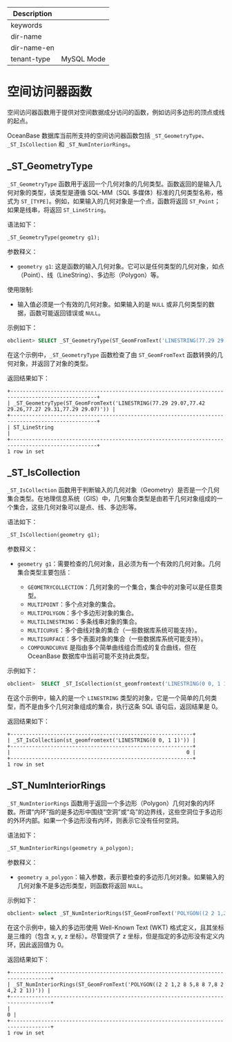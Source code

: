 | Description   |                 |
|---------------|-----------------|
| keywords      |                 |
| dir-name      |                 |
| dir-name-en   |                 |
| tenant-type   | MySQL Mode      |

# 空间访问器函数

空间访问器函数用于提供对空间数据成分访问的函数，例如访问多边形的顶点或线的起点。

OceanBase 数据库当前所支持的空间访问器函数包括 `_ST_GeometryType`、`_ST_IsCollection` 和 `_ST_NumInteriorRings`。

## _ST_GeometryType

`_ST_GeometryType` 函数用于返回一个几何对象的几何类型。函数返回的是输入几何对象的类型，该类型是遵循 SQL-MM（SQL 多媒体）标准的几何类型名称，格式为 `ST_[TYPE]`。例如，如果输入的几何对象是一个点，函数将返回 `ST_Point`；如果是线串，将返回 `ST_LineString`。

语法如下：

```sql
_ST_GeometryType(geometry g1);
```

参数释义：

- `geometry g1`: 这是函数的输入几何对象。它可以是任何类型的几何对象，如点（Point）、线（LineString）、多边形（Polygon）等。

使用限制:

- 输入值必须是一个有效的几何对象。如果输入的是 `NULL` 或非几何类型的数据，函数可能返回错误或 `NULL`。

示例如下：

```sql
obclient> SELECT _ST_GeometryType(ST_GeomFromText('LINESTRING(77.29 29.07,77.42 29.26,77.27 29.31,77.29 29.07)'));
```

在这个示例中，`_ST_GeometryType` 函数检查了由 `ST_GeomFromText` 函数转换的几何对象，并返回了对象的类型。

返回结果如下：

```shell
+--------------------------------------------------------------------------------------------------+
| _ST_GeometryType(ST_GeomFromText('LINESTRING(77.29 29.07,77.42 29.26,77.27 29.31,77.29 29.07)')) |
+--------------------------------------------------------------------------------------------------+
| ST_LineString                                                                                    |
+--------------------------------------------------------------------------------------------------+
1 row in set
```

## _ST_IsCollection

`_ST_IsCollection` 函数用于判断输入的几何对象（Geometry）是否是一个几何集合类型。在地理信息系统（GIS）中，几何集合类型是由若干几何对象组成的一个集合，这些几何对象可以是点、线、多边形等。

语法如下：

```sql
_ST_IsCollection(geometry g1);
```

参数释义：

- `geometry g1`：需要检查的几何对象，且必须为有一个有效的几何对象。几何集合类型主要包括：

  + `GEOMETRYCOLLECTION`：几何对象的一个集合，集合中的对象可以是任意类型。
  + `MULTIPOINT`：多个点对象的集合。
  + `MULTIPOLYGON`：多个多边形对象的集合。
  + `MULTILINESTRING`：多条线串对象的集合。
  + `MULTICURVE`：多个曲线对象的集合（一些数据库系统可能支持）。
  + `MULTISURFACE`：多个表面对象的集合（一些数据库系统可能支持）。
  + `COMPOUNDCURVE` 是指由多个简单曲线组合而成的复合曲线，但在 OceanBase 数据库中当前可能不支持此类型。

示例如下：

```sql
obclient>  SELECT _ST_IsCollection(st_geomfromtext('LINESTRING(0 0, 1 1)'));
```

在这个示例中，输入的是一个 `LINESTRING` 类型的对象，它是一个简单的几何类型，而不是由多个几何对象组成的集合，执行这条 SQL 语句后，返回结果是 0。

返回结果如下：

```shell
+-----------------------------------------------------------+
| _ST_IsCollection(st_geomfromtext('LINESTRING(0 0, 1 1)')) |
+-----------------------------------------------------------+
|                                                         0 |
+-----------------------------------------------------------+
1 row in set
```

## _ST_NumInteriorRings

`_ST_NumInteriorRings` 函数用于返回一个多边形（Polygon）几何对象的内环数。所谓“内环”指的是多边形中围绕“空洞”或“岛”的边界线，这些空洞位于多边形的外环内部。如果一个多边形没有内环，则表示它没有任何空洞。

语法如下：

```sql
_ST_NumInteriorRings(geometry a_polygon);
```

参数释义：

- `geometry a_polygon`：输入参数，表示要检查的多边形几何对象。如果输入的几何对象不是多边形类型，则函数将返回 `NULL`。

示例如下：

```sql
obclient> select _ST_NumInteriorRings(ST_GeomFromText('POLYGON((2 2 1,2 8 5,8 8 7,8 2 4,2 2 1))'));
```

在这个示例中，输入的多边形使用 Well-Known Text (WKT) 格式定义，且其坐标是三维的（包含 x, y, z 坐标）。尽管提供了 z 坐标，但是指定的多边形没有定义内环，因此返回值为 0。

返回结果如下：

```shell
+-----------------------------------------------------------------------------------+
| _ST_NumInteriorRings(ST_GeomFromText('POLYGON((2 2 1,2 8 5,8 8 7,8 2 4,2 2 1))')) |
+-----------------------------------------------------------------------------------+
|                                                                                 0 |
+-----------------------------------------------------------------------------------+
1 row in set
```

